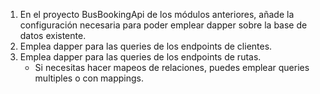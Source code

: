 1. En el proyecto BusBookingApi de los módulos anteriores, añade la configuración necesaria para poder emplear dapper sobre la base de datos existente.
2. Emplea dapper para las queries de los endpoints de clientes.
3. Emplea dapper para las queries de los endpoints de rutas.
    * Si necesitas hacer mapeos de relaciones, puedes emplear queries multiples o con mappings.